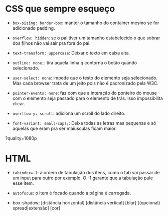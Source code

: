 # CSS que sempre esqueço
- `box-sizing: border-box`: manter o tamanho do container mesmo se for adicionado padding.
- `overflow: hidden`: se o pai tiver um tamanho estabelecido o que sobrar dos filhos não vai sair pra fora do pai.
- `text-transform: uppercase`: Deixar o texto em caixa alta.

- `outline: none;`: tira aquela linha q contorna o botão quando selecionado.

- `user-select: none`: impede que o testo do elemento seja selecionado. Mas cada browser trata de um jeito pois não é padronizado pela W3C.

- `pointer-events: none`: faz com que a interação do ponteiro do mouse com o elemento seja passado para o elemento de trás. Isso impossibilita clicar.

- `overflow-y: scroll`: adiciona um scroll do lado direito.

- `font-variant: small-caps;`: Deixa todas as letras mas pequenas e só aquelas que eram pra ser maiusculas ficam maior.

?quality=1080p

# HTML
- `tabindex=-1`: a ordem de tabulação dos itens, como o tab vai passar de um input para outro por exemplo. O -1 garante que a tabulação pule esse item.
- `autofocus`: o item é focado quando a página é carregada.


- box-shadow: [distância horizontal] [distância vertical] [blur] [(opcional) spread|extensão] [cor]